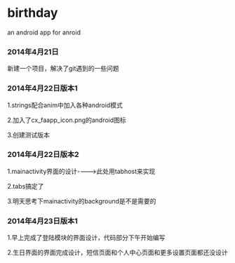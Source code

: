 birthday
========

an android app for anroid

### 2014年4月21日 ###
新建一个项目，解决了git遇到的一些问题

### 2014年4月22日版本1 ###
1.strings配合anim中加入各种android模式

2.加入了cx_faapp_icon.png的android图标

3.创建测试版本

### 2014年4月22日版本2 ###
1.mainactivity界面的设计---->此处用tabhost来实现

2.tabs搞定了

3.明天思考下mainactivity的background是不是需要的

### 2014年4月23日版本1 ###
1.早上完成了登陆模块的界面设计，代码部分下午开始编写

2.生日界面的界面完成设计，短信页面和个人中心页面和更多设置页面都还没设计